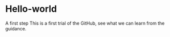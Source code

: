 # Hello-world
A first step
This is a first trial of the GitHub, see what we can learn from the guidance.
